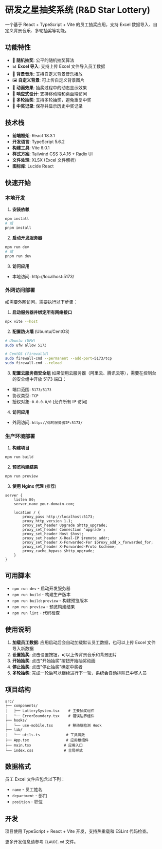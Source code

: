 # 研发之星抽奖系统 (R&D Star Lottery)

一个基于 React + TypeScript + Vite 的员工抽奖应用，支持 Excel 数据导入、自定义背景音乐、多轮抽奖等功能。

## 功能特性

- 🎯 **随机抽奖**: 公平的随机抽奖算法
- 📊 **Excel 导入**: 支持上传 Excel 文件导入员工数据
- 🎵 **背景音乐**: 支持自定义背景音乐播放
- 🖼️ **自定义背景**: 可上传自定义背景图片
- 🎉 **动画效果**: 抽奖过程中的动态显示效果
- 📱 **响应式设计**: 支持移动端和桌面端访问
- 🔄 **多轮抽奖**: 支持多轮抽奖，避免重复中奖
- 📝 **中奖记录**: 保存并显示历史中奖记录

## 技术栈

- **前端框架**: React 18.3.1
- **开发语言**: TypeScript 5.6.2
- **构建工具**: Vite 6.0.1
- **样式方案**: Tailwind CSS 3.4.16 + Radix UI
- **文件处理**: XLSX (Excel 文件解析)
- **图标库**: Lucide React

## 快速开始

### 本地开发

1. **安装依赖**
```bash
npm install
# 或
pnpm install
```

2. **启动开发服务器**
```bash
npm run dev
# 或
pnpm run dev
```

3. **访问应用**
- 本地访问: http://localhost:5173/

### 外网访问部署

如需要外网访问，需要执行以下步骤：

1. **启动服务器并绑定所有网络接口**
```bash
npx vite --host
```

2. **配置防火墙** (Ubuntu/CentOS)
```bash
# Ubuntu (UFW)
sudo ufw allow 5173

# CentOS (firewalld)
sudo firewall-cmd --permanent --add-port=5173/tcp
sudo firewall-cmd --reload
```

3. **配置云服务商安全组**
如果使用云服务器（阿里云、腾讯云等），需要在控制台的安全组中开放 5173 端口：
- 端口范围: `5173/5173`
- 协议类型: `TCP`
- 授权对象: `0.0.0.0/0` (允许所有 IP 访问)

4. **访问应用**
- 外网访问: `http://你的服务器IP:5173/`

### 生产环境部署

1. **构建项目**
```bash
npm run build
```

2. **预览构建结果**
```bash
npm run preview
```

3. **使用 Nginx 代理** (推荐)
```nginx
server {
    listen 80;
    server_name your-domain.com;
    
    location / {
        proxy_pass http://localhost:5173;
        proxy_http_version 1.1;
        proxy_set_header Upgrade $http_upgrade;
        proxy_set_header Connection 'upgrade';
        proxy_set_header Host $host;
        proxy_set_header X-Real-IP $remote_addr;
        proxy_set_header X-Forwarded-For $proxy_add_x_forwarded_for;
        proxy_set_header X-Forwarded-Proto $scheme;
        proxy_cache_bypass $http_upgrade;
    }
}
```

## 可用脚本

- `npm run dev` - 启动开发服务器
- `npm run build` - 构建生产版本
- `npm run build:preview` - 构建预览版本
- `npm run preview` - 预览构建结果
- `npm run lint` - 代码检查

## 使用说明

1. **加载员工数据**: 应用启动后会自动加载默认员工数据，也可以上传 Excel 文件导入新数据
2. **设置抽奖**: 点击设置按钮，可以上传背景音乐和背景图片
3. **开始抽奖**: 点击"开始抽奖"按钮开始抽奖动画
4. **停止抽奖**: 点击"停止抽奖"确定中奖者
5. **多轮抽奖**: 完成一轮后可以继续进行下一轮，系统会自动排除已中奖人员

## 项目结构

```
src/
├── components/
│   ├── LotterySystem.tsx    # 主要抽奖组件
│   └── ErrorBoundary.tsx    # 错误边界组件
├── hooks/
│   └── use-mobile.tsx       # 移动端检测 Hook
├── lib/
│   └── utils.ts            # 工具函数
├── App.tsx                 # 应用根组件
├── main.tsx               # 应用入口
└── index.css              # 全局样式
```

## 数据格式

员工 Excel 文件应包含以下列：
- `name` - 员工姓名
- `department` - 部门
- `position` - 职位

## 开发

项目使用 TypeScript + React + Vite 开发，支持热重载和 ESLint 代码检查。

更多开发信息请参考 `CLAUDE.md` 文件。
